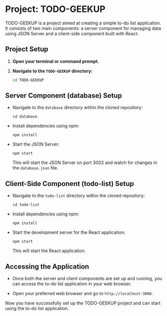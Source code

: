 # Project: TODO-GEEKUP

TODO-GEEKUP is a project aimed at creating a simple to-do list application. It consists of two main components: a server component for managing data using JSON Server and a client-side component built with React.

## Project Setup

1. **Open your terminal or command prompt.**

2. **Navigate to the `TODO-GEEKUP` directory:**
   ```bash
   cd TODO-GEEKUP

## Server Component (database) Setup

- Navigate to the `database` directory within the cloned repository:
  ```
  cd database
  ```
- Install dependencies using npm:
  ```
  npm install
  ```
- Start the JSON Server:
  ```
  npm start
  ```
  This will start the JSON Server on port 3002 and watch for changes in the `database.json` file.

## Client-Side Component (todo-list) Setup

- Navigate to the `todo-list` directory within the cloned repository:
  ```
  cd todo-list
  ```
- Install dependencies using npm:
  ```
  npm install
  ```
- Start the development server for the React application:
  ```
  npm start
  ```
  This will start the React application.

## Accessing the Application

- Once both the server and client components are set up and running, you can access the to-do list application in your web browser.

- Open your preferred web browser and go to `http://localhost:3000`.

Now you have successfully set up the TODO-GEEKUP project and can start using the to-do list application.
